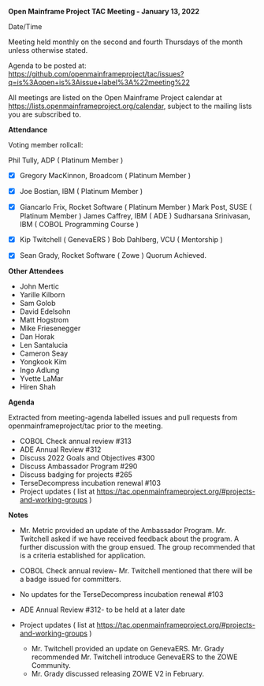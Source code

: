 **Open Mainframe Project TAC Meeting - January 13, 2022**

Date/Time

Meeting held monthly on the second and fourth Thursdays of the month unless otherwise stated. 

Agenda to be posted at: https://github.com/openmainframeproject/tac/issues?q=is%3Aopen+is%3Aissue+label%3A%22meeting%22

All meetings are listed on the Open Mainframe Project calendar at https://lists.openmainframeproject.org/calendar, subject to the mailing lists you are subscribed to.



**Attendance**

Voting member rollcall:
 
 Phil Tully, ADP ( Platinum Member )
- [x]  Gregory MacKinnon, Broadcom ( Platinum Member )
- [x]  Joe Bostian, IBM ( Platinum Member )
- [x]  Giancarlo Frix, Rocket Software ( Platinum Member )
 Mark Post, SUSE ( Platinum Member )
 James Caffrey, IBM ( ADE )
 Sudharsana Srinivasan, IBM ( COBOL Programming Course )
- [x]  Kip Twitchell ( GenevaERS )
 Bob Dahlberg, VCU ( Mentorship )
- [x]  Sean Grady, Rocket Software ( Zowe )
Quorum Achieved.


**Other Attendees**
- John Mertic
- Yarille Kilborn
- Sam Golob
- David Edelsohn
- Matt Hogstrom
- Mike Friesenegger
- Dan Horak
- Len Santalucia
- Cameron Seay
- Yongkook Kim
- Ingo Adlung
- Yvette LaMar
- Hiren Shah

**Agenda**

Extracted from meeting-agenda labelled issues and pull requests from openmainframeproject/tac prior to the meeting.

- COBOL Check annual review #313
- ADE Annual Review #312
- Discuss 2022 Goals and Objectives #300
- Discuss Ambassador Program #290
- Discuss badging for projects #265
- TerseDecompress incubation renewal #103
- Project updates ( list at https://tac.openmainframeproject.org/#projects-and-working-groups )

**Notes**

- Mr. Metric provided an update of the Ambassador Program. Mr. Twitchell asked if we have received feedback about the program. A further discussion with the group ensued. The group recommended that is a criteria established for application.

- COBOL Check annual review- Mr. Twitchell mentioned that there will be a badge issued for committers. 

- No updates for the TerseDecompress incubation renewal #103

- ADE Annual Review #312- to be held at a later date

- Project updates ( list at https://tac.openmainframeproject.org/#projects-and-working-groups )
	- Mr. Twitchell provided an update on GenevaERS. Mr. Grady recommended Mr. Twitchell introduce GenevaERS to the ZOWE Community.
	- Mr. Grady discussed releasing ZOWE V2 in February. 
 
 
